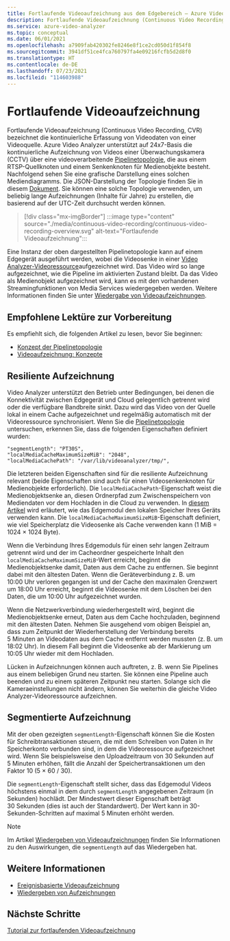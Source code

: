 ```yaml
---
title: Fortlaufende Videoaufzeichnung aus dem Edgebereich – Azure Video Analyzer
description: Fortlaufende Videoaufzeichnung (Continuous Video Recording, CVR) bezeichnet die kontinuierliche Erfassung von einer Videoquelle. In diesem Thema wird erläutert, was CVR ist und wie sie mit Azure Video Analyzer verwendet wird.
ms.service: azure-video-analyzer
ms.topic: conceptual
ms.date: 06/01/2021
ms.openlocfilehash: a7909fab420302fe8246e8f1ce2cd050d1f854f8
ms.sourcegitcommit: 3941df51ce4fca760797fa4e09216fcfb5d2d8f0
ms.translationtype: HT
ms.contentlocale: de-DE
ms.lasthandoff: 07/23/2021
ms.locfileid: "114603988"
---
```

# <a name="continuous-video-recording"></a>Fortlaufende Videoaufzeichnung    

Fortlaufende Videoaufzeichnung (Continuous Video Recording, CVR) bezeichnet die kontinuierliche Erfassung von Videodaten von einer Videoquelle. Azure Video Analyzer unterstützt auf 24x7-Basis die kontinuierliche Aufzeichnung von Videos einer Überwachungskamera (CCTV) über eine videoverarbeitende [Pipelinetopologie](pipeline.md), die aus einem RTSP-Quellknoten und einem Senkenknoten für Medienobjekte besteht. Nachfolgend sehen Sie eine grafische Darstellung eines solchen Mediendiagramms. Die JSON-Darstellung der Topologie finden Sie in diesem [Dokument](https://raw.githubusercontent.com/Azure/video-analyzer/main/pipelines/live/topologies/cvr-video-sink/topology.json). Sie können eine solche Topologie verwenden, um beliebig lange Aufzeichnungen (Inhalte für Jahre) zu erstellen, die basierend auf der UTC-Zeit durchsucht werden können.  

> [!div class="mx-imgBorder"]
> :::image type="content" source="./media/continuous-video-recording/continuous-video-recording-overview.svg" alt-text="Fortlaufende Videoaufzeichnung":::

Eine Instanz der oben dargestellten Pipelinetopologie kann auf einem Edgegerät ausgeführt werden, wobei die Videosenke in einer [Video Analyzer-Videoressource](terminology.md#video)aufgezeichnet wird. Das Video wird so lange aufgezeichnet, wie die Pipeline im aktivierten Zustand bleibt. Da das Video als Medienobjekt aufgezeichnet wird, kann es mit den vorhandenen Streamingfunktionen von Media Services wiedergegeben werden. Weitere Informationen finden Sie unter [Wiedergabe von Videoaufzeichnungen](playback-recordings-how-to.md).

## <a name="suggested-pre-reading"></a>Empfohlene Lektüre zur Vorbereitung  

Es empfiehlt sich, die folgenden Artikel zu lesen, bevor Sie beginnen:

* [Konzept der Pipelinetopologie](pipeline.md)
* [Videoaufzeichnung: Konzepte](video-recording.md) 
 
## <a name="resilient-recording"></a>Resiliente Aufzeichnung

Video Analyzer unterstützt den Betrieb unter Bedingungen, bei denen die Konnektivität zwischen Edgegerät und Cloud gelegentlich getrennt wird oder die verfügbare Bandbreite sinkt. Dazu wird das Video von der Quelle lokal in einem Cache aufgezeichnet und regelmäßig automatisch mit der Videoressource synchronisiert. Wenn Sie die [Pipelinetopologie](https://raw.githubusercontent.com/Azure/video-analyzer/main/pipelines/live/topologies/cvr-video-sink/topology.json) untersuchen, erkennen Sie, dass die folgenden Eigenschaften definiert wurden:

```
"segmentLength": "PT30S",
"localMediaCacheMaximumSizeMiB": "2048",
"localMediaCachePath": "/var/lib/videoanalyzer/tmp/",
```

Die letzteren beiden Eigenschaften sind für die resiliente Aufzeichnung relevant (beide Eigenschaften sind auch für einen Videosenkenknoten für Medienobjekte erforderlich). Die `localMediaCachePath`-Eigenschaft weist die Medienobjektsenke an, diesen Ordnerpfad zum Zwischenspeichern von Mediendaten vor dem Hochladen in die Cloud zu verwenden. In [diesem Artikel](../../iot-edge/how-to-access-host-storage-from-module.md) wird erläutert, wie das Edgemodul den lokalen Speicher Ihres Geräts verwenden kann. Die `localMediaCacheMaximumSizeMiB`-Eigenschaft definiert, wie viel Speicherplatz die Videosenke als Cache verwenden kann (1 MiB = 1024 × 1024 Byte). 

Wenn die Verbindung Ihres Edgemoduls für einen sehr langen Zeitraum getrennt wird und der im Cacheordner gespeicherte Inhalt den `localMediaCacheMaximumSizeMiB`-Wert erreicht, beginnt die Medienobjektsenke damit, Daten aus dem Cache zu entfernen. Sie beginnt dabei mit den ältesten Daten. Wenn die Geräteverbindung z. B. um 10:00 Uhr verloren gegangen ist und der Cache den maximalen Grenzwert um 18:00 Uhr erreicht, beginnt die Videosenke mit dem Löschen bei den Daten, die um 10:00 Uhr aufgezeichnet wurden. 

Wenn die Netzwerkverbindung wiederhergestellt wird, beginnt die Medienobjektsenke erneut, Daten aus dem Cache hochzuladen, beginnend mit den ältesten Daten. Nehmen Sie ausgehend vom obigen Beispiel an, dass zum Zeitpunkt der Wiederherstellung der Verbindung bereits 5 Minuten an Videodaten aus dem Cache entfernt werden mussten (z. B. um 18:02 Uhr). In diesem Fall beginnt die Videosenke ab der Markierung um 10:05 Uhr wieder mit dem Hochladen.

Lücken in Aufzeichnungen können auch auftreten, z. B. wenn Sie Pipelines aus einem beliebigen Grund neu starten. Sie können eine Pipeline auch beenden und zu einem späteren Zeitpunkt neu starten. Solange sich die Kameraeinstellungen nicht ändern, können Sie weiterhin die gleiche Video Analyzer-Videoressource aufzeichnen.

## <a name="segmented-recording"></a>Segmentierte Aufzeichnung  

Mit der oben gezeigten `segmentLength`-Eigenschaft können Sie die Kosten für Schreibtransaktionen steuern, die mit dem Schreiben von Daten in Ihr Speicherkonto verbunden sind, in dem die Videoressource aufgezeichnet wird. Wenn Sie beispielsweise den Uploadzeitraum von 30 Sekunden auf 5 Minuten erhöhen, fällt die Anzahl der Speichertransaktionen um den Faktor 10 (5 × 60 / 30).

Die `segmentLength`-Eigenschaft stellt sicher, dass das Edgemodul Videos höchstens einmal in dem durch `segmentLength` angegebenen Zeitraum (in Sekunden) hochlädt. Der Mindestwert dieser Eigenschaft beträgt 30 Sekunden (dies ist auch der Standardwert). Der Wert kann in 30-Sekunden-Schritten auf maximal 5 Minuten erhöht werden.

> [!NOTE]
> Im Artikel [Wiedergeben von Videoaufzeichnungen](playback-recordings-how-to.md) finden Sie Informationen zu den Auswirkungen, die `segmentLength` auf das Wiedergeben hat.

## <a name="see-also"></a>Weitere Informationen

* [Ereignisbasierte Videoaufzeichnung](event-based-video-recording-concept.md) 
* [Wiedergeben von Aufzeichnungen](playback-recordings-how-to.md) 

## <a name="next-steps"></a>Nächste Schritte

[Tutorial zur fortlaufenden Videoaufzeichnung](use-continuous-video-recording.md) 

<!-- links 
[pipeline-cvr-json]: https://github.com/Azure/live-video-analytics/tree/master/MediaGraph/topologies/cvr-asset
[terminology-video]: terminology.md#video
[concept-pipeline]: pipeline.md
[concept-video-playback]: playback-recordings-how-to.md
[concept-recording]: video-recording-concept.md
-->
